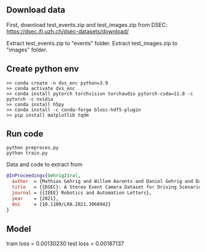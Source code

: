## Download data

First, download test_events.zip and test_images.zip from DSEC: https://dsec.ifi.uzh.ch/dsec-datasets/download/

Extract test_events.zip to "events" folder.
Extract test_images.zip to "images" folder.


## Create python env

```
>> conda create -n dvs_enc python=3.9
>> conda activate dvs_enc
>> conda install pytorch torchvision torchaudio pytorch-cuda=11.8 -c pytorch -c nvidia
>> conda install h5py 
>> conda install -c conda-forge blosc-hdf5-plugin
>> pip install matplotlib tqdm
```

## Run code
```
python preproces.py
python train.py
```

Data and code to extract from

```bibtex
@InProceedings{Gehrig21ral,
  author  = {Mathias Gehrig and Willem Aarents and Daniel Gehrig and Davide Scaramuzza},
  title   = {{DSEC}: A Stereo Event Camera Dataset for Driving Scenarios},
  journal = {{IEEE} Robotics and Automation Letters},
  year    = {2021},
  doi     = {10.1109/LRA.2021.3068942}
}
```
## Model

train loss = 0.00130230
test loss = 0.00187137
